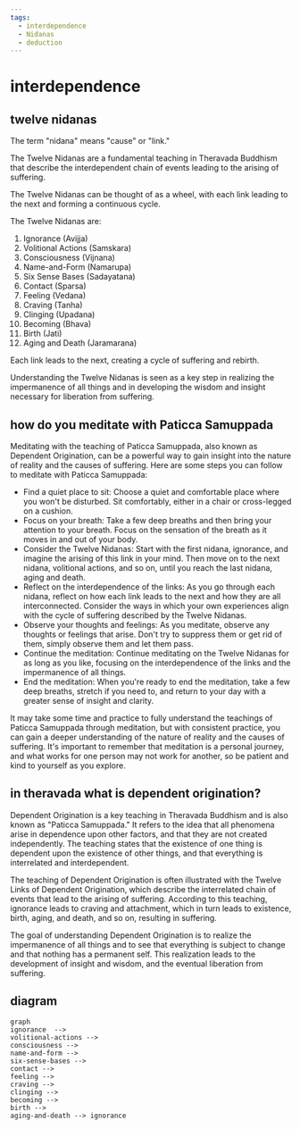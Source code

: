 ```yaml
---
tags:
  - interdependence 
  - Nidanas
  - deduction 
---
```

# interdependence

## twelve nidanas

The term "nidana" means "cause" or "link."

The Twelve Nidanas are a fundamental teaching in Theravada Buddhism that describe the interdependent chain of events leading to the arising of suffering.

The Twelve Nidanas can be thought of as a wheel, with each link leading to the next and forming a continuous cycle.

The Twelve Nidanas are:

1. Ignorance (Avijja)
1. Volitional Actions (Samskara)
1. Consciousness (Vijnana)
1. Name-and-Form (Namarupa)
1. Six Sense Bases (Sadayatana)
1. Contact (Sparsa)
1. Feeling (Vedana)
1. Craving (Tanha)
1. Clinging (Upadana)
1. Becoming (Bhava)
1. Birth (Jati)
1. Aging and Death (Jaramarana)

Each link leads to the next, creating a cycle of suffering and rebirth.

Understanding the Twelve Nidanas is seen as a key step in realizing the impermanence of all things and in developing the wisdom and insight necessary for liberation from suffering.

## how do you meditate with Paticca Samuppada

Meditating with the teaching of Paticca Samuppada, also known as Dependent Origination, can be a powerful way to gain insight into the nature of reality and the causes of suffering. Here are some steps you can follow to meditate with Paticca Samuppada:

- Find a quiet place to sit: Choose a quiet and comfortable place where you won't be disturbed. Sit comfortably, either in a chair or cross-legged on a cushion.
- Focus on your breath: Take a few deep breaths and then bring your attention to your breath. Focus on the sensation of the breath as it moves in and out of your body.
- Consider the Twelve Nidanas: Start with the first nidana, ignorance, and imagine the arising of this link in your mind. Then move on to the next nidana, volitional actions, and so on, until you reach the last nidana, aging and death.
- Reflect on the interdependence of the links: As you go through each nidana, reflect on how each link leads to the next and how they are all interconnected. Consider the ways in which your own experiences align with the cycle of suffering described by the Twelve Nidanas.
- Observe your thoughts and feelings: As you meditate, observe any thoughts or feelings that arise. Don't try to suppress them or get rid of them, simply observe them and let them pass.
- Continue the meditation: Continue meditating on the Twelve Nidanas for as long as you like, focusing on the interdependence of the links and the impermanence of all things.
- End the meditation: When you're ready to end the meditation, take a few deep breaths, stretch if you need to, and return to your day with a greater sense of insight and clarity.

It may take some time and practice to fully understand the teachings of Paticca Samuppada through meditation, but with consistent practice, you can gain a deeper understanding of the nature of reality and the causes of suffering. It's important to remember that meditation is a personal journey, and what works for one person may not work for another, so be patient and kind to yourself as you explore.

## in theravada what is dependent origination?

Dependent Origination is a key teaching in Theravada Buddhism and is also known as "Paticca Samuppada." It refers to the idea that all phenomena arise in dependence upon other factors, and that they are not created independently. The teaching states that the existence of one thing is dependent upon the existence of other things, and that everything is interrelated and interdependent.

The teaching of Dependent Origination is often illustrated with the Twelve Links of Dependent Origination, which describe the interrelated chain of events that lead to the arising of suffering. According to this teaching, ignorance leads to craving and attachment, which in turn leads to existence, birth, aging, and death, and so on, resulting in suffering.

The goal of understanding Dependent Origination is to realize the impermanence of all things and to see that everything is subject to change and that nothing has a permanent self. This realization leads to the development of insight and wisdom, and the eventual liberation from suffering.

## diagram

```mermaid
graph
ignorance  --> 
volitional-actions -->
consciousness -->
name-and-form -->
six-sense-bases -->
contact -->
feeling -->
craving -->
clinging -->
becoming -->
birth -->
aging-and-death --> ignorance
```
